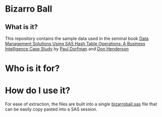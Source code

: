 # Bizarro Ball

## What is it?

This repository contains the sample data used in the seminal book [Data Management Solutions Using SAS Hash Table Operations: A Business Intelligence Case Study](https://www.amazon.com/Management-Solutions-Using-Table-Operations/dp/1629601438) by [Paul Dorfman](https://www.linkedin.com/in/pauldorfman/) and [Don Henderson](https://www.linkedin.com/in/donaldjhenderson/)



# Who is it for?


# How do I use it?

For ease of extraction, the files are built into a single [bizarroball.sas](bizzarroball.sas) file that can be easily copy pasted into a SAS session.